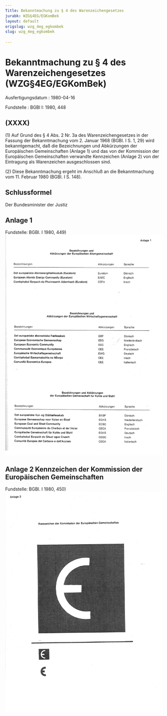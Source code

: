 ```yaml
---
Title: Bekanntmachung zu § 4 des Warenzeichengesetzes
jurabk: WZG§4EG/EGKomBek
layout: default
origslug: wzg_4eg_egkombek
slug: wzg_4eg_egkombek

---
```


# Bekanntmachung zu § 4 des Warenzeichengesetzes (WZG§4EG/EGKomBek)

Ausfertigungsdatum
:   1980-04-16

Fundstelle
:   BGBl I: 1980, 448



## (XXXX)

(1) Auf Grund des § 4 Abs. 2 Nr. 3a des Warenzeichengesetzes in der Fassung der Bekanntmachung vom 2. Januar 1968 (BGBl. I S. 1, 29) wird bekanntgemacht, daß die Bezeichnungen und Abkürzungen der Europäischen Gemeinschaften (Anlage 1) und das von der Kommission der Europäischen Gemeinschaften verwandte Kennzeichen (Anlage 2) von der Eintragung als Warenzeichen ausgeschlossen sind.

(2) Diese Bekanntmachung ergeht im Anschluß an die Bekanntmachung vom 11. Februar 1980 (BGBl. I S. 148).


## Schlussformel

Der Bundesminister der Justiz


## Anlage 1

Fundstelle: BGBl. I 1980, 449)
![bgbl1_1980_j0449_0010.jpg](bgbl1_1980_j0449_0010.jpg)

## Anlage 2 Kennzeichen der Kommission der Europäischen Gemeinschaften

Fundstelle: BGBl. I 1980, 450)
![bgbl1_1980_j0450_0010.jpg](bgbl1_1980_j0450_0010.jpg)
